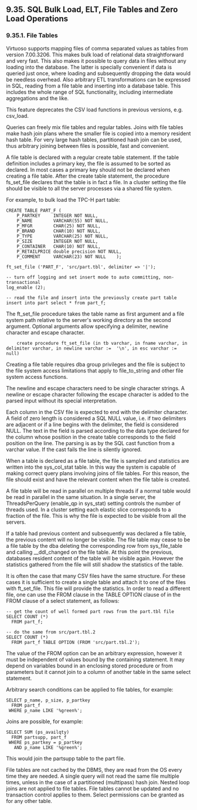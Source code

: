 <div id="sqlbulkloadoperations" class="section">

<div class="titlepage">

<div>

<div>

## 9.35. SQL Bulk Load, ELT, File Tables and Zero Load Operations

</div>

</div>

</div>

<div id="sqlbulkloadoperationsftable" class="section">

<div class="titlepage">

<div>

<div>

### 9.35.1. File Tables

</div>

</div>

</div>

Virtuoso supports mapping files of comma separated values as tables from
version 7.00.3206. This makes bulk load of relational data
straightforward and very fast. This also makes it possible to query data
in files without any loading into the database. The latter is specially
convenient if data is queried just once, where loading and subsequently
dropping the data would be needless overhead. Also arbitrary ETL
transformations can be expressed in SQL, reading from a file table and
inserting into a database table. This includes the whole range of SQL
functionality, including intermediate aggregations and the like.

This feature deprecates the CSV load functions in previous versions,
e.g. csv_load.

Queries can freely mix file tables and regular tables. Joins with file
tables make hash join plans where the smaller file is copied into a
memory resident hash table. For very large hash tables, partitioned hash
join can be used, thus arbitrary joining between files is possible, fast
and convenient.

A file table is declared with a regular create table statement. If the
table definition includes a primary key, the file is assumed to be
sorted as declared. In most cases a primary key should not be declared
when creating a file table. After the create table statement, the
procedure fs_set_file declares that the table is in fact a file. In a
cluster setting the file should be visible to all the server processes
via a shared file system.

For example, to bulk load the TPC-H part table:

``` programlisting
CREATE TABLE PART_F (
    P_PARTKEY     INTEGER NOT NULL,
    P_NAME        VARCHAR(55) NOT NULL,
    P_MFGR        CHAR(25) NOT NULL,
    P_BRAND       CHAR(10) NOT NULL,
    P_TYPE        VARCHAR(25) NOT NULL,
    P_SIZE        INTEGER NOT NULL,
    P_CONTAINER   CHAR(10) NOT NULL,
    P_RETAILPRICE double precision NOT NULL,
    P_COMMENT     VARCHAR(23) NOT NULL    );

ft_set_file ('PART_F', 'src/part.tbl', delimiter => '|');

-- turn off logging and set insert mode to auto committing, non-transactional
log_enable (2);

-- read the file and insert into the previously create part table
insert into part select * from part_f;
```

The ft_set_file procedure takes the table name as first argument and a
file system path relative to the server's working directory as the
second argument. Optional arguments allow specifying a delimiter,
newline character and escape character.

``` programlisting
    create procedure ft_set_file (in tb varchar, in fname varchar, in delimiter varchar, in newline varchar :=  '\n', in esc varchar := null)
```

Creating a file table requires dba group privileges and the file is
subject to the file system access limitations that apply to
file_to_string and other file system access functions.

The newline and escape characters need to be single character strings. A
newline or escape character following the escape character is added to
the parsed input without its special interpretation.

Each column in the CSV file is expected to end with the delimiter
character. A field of zero length is considered a SQL NULL value, i.e.
if two delimiters are adjacent or if a line begins with the delimiter,
the field is considered NULL. The text in the field is parsed according
to the data type declared for the column whose position in the create
table corresponds to the field position on the line. The parsing is as
by the SQL cast function from a varchar value. If the cast fails the
line is silently ignored.

When a table is declared as a file table, the file is sampled and
statistics are written into the sys_col_stat table. In this way the
system is capable of making correct query plans involving joins of file
tables. For this reason, the file should exist and have the relevant
content when the file table is created.

A file table will be read in parallel on multiple threads if a normal
table would be read in parallel in the same situation. In a single
server, the ThreadsPerQuery (enable_qp in sys_stat) setting controls the
number of threads used. In a cluster setting each elastic slice
corresponds to a fraction of the file. This is why the file is expected
to be visible from all the servers.

If a table had previous content and subsequently was declared a file
table, the previous content will no longer be visible. The file table
may cease to be a file table by the dba deleting the corresponding row
from sys_file_table and calling \_\_ddl_changed on the file table. At
this point the previous, databases resident content of the table will be
visible again. However the statistics gathered from the file will still
shadow the statistics of the table.

It is often the case that many CSV files have the same structure. For
these cases it is sufficient to create a single table and attach it to
one of the files with ft_set_file. This file will provide the
statistics. In order to read a different file, one can use the FROM
clause in the TABLE OPTION clause of in the FROM clause of a select
statement, as follows:

``` programlisting
-- get the count of well formed part rows from the part.tbl file
SELECT COUNT (*)
  FROM part_f;

-- do the same from src/part.tbl.2
SELECT COUNT (*)
  FROM part_f TABLE OPTION (FROM 'src/part.tbl.2');
```

The value of the FROM option can be an arbitrary expression, however it
must be independent of values bound by the containing statement. It may
depend on variables bound in an enclosing stored procedure or from
parameters but it cannot join to a column of another table in the same
select statement.

Arbitrary search conditions can be applied to file tables, for example:

``` programlisting
SELECT p_name, p_size, p_partkey
  FROM part_f
 WHERE p_name LIKE '%green%';
```

Joins are possible, for example:

``` programlisting
SELECT SUM (ps_availqty)
  FROM partsupp, part_f
 WHERE ps_partkey = p_partkey
   AND p_name LIKE '%green%';
```

This would join the partsupp table to the part file.

File tables are not cached by the DBMS, they are read from the OS every
time they are needed. A single query will not read the same file
multiple times, unless in the case of a partitioned (multtipass) hash
join. Nested loop joins are not applied to file tables. File tables
cannot be updated and no transaction control applies to them. Select
permissions can be granted as for any other table.

</div>

</div>
